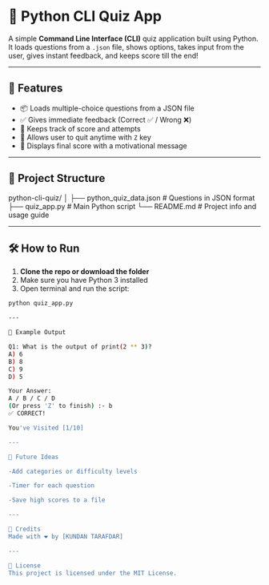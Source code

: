# 🧠 Python CLI Quiz App

A simple **Command Line Interface (CLI)** quiz application built using Python. It loads questions from a `.json` file, shows options, takes input from the user, gives instant feedback, and keeps score till the end!

---

## 🚀 Features

- 📦 Loads multiple-choice questions from a JSON file
- ✅ Gives immediate feedback (Correct ✅ / Wrong ❌)
- 🧮 Keeps track of score and attempts
- 🔁 Allows user to quit anytime with `Z` key
- 🎯 Displays final score with a motivational message

---

## 📁 Project Structure

python-cli-quiz/ │ ├── python_quiz_data.json # Questions in JSON format ├── quiz_app.py # Main Python script └── README.md # Project info and usage guide


---

## 🛠️ How to Run

1. **Clone the repo or download the folder**
2. Make sure you have Python 3 installed
3. Open terminal and run the script:

```bash
python quiz_app.py

---

📌 Example Output

Q1: What is the output of print(2 ** 3)?
A) 6
B) 8
C) 9
D) 5

Your Answer:
A / B / C / D
(Or press 'Z' to finish) :- b
✅ CORRECT!

You've Visited [1/10]

---

🌟 Future Ideas

-Add categories or difficulty levels

-Timer for each question

-Save high scores to a file

---

🙌 Credits
Made with ❤️ by [KUNDAN TARAFDAR]

---

📃 License
This project is licensed under the MIT License.
